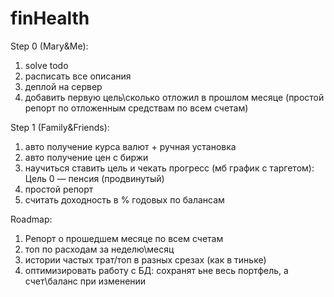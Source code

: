 # finHealth

Step 0 (Mary&Me):
1. solve todo
2. расписать все описания
3. деплой на сервер
4. добавить первую цель\сколько отложил в прошлом месяце (простой репорт по отложенным средствам по всем счетам)


Step 1 (Family&Friends):
1. авто получение курса валют + ручная установка
2. авто получение цен с биржи
3. научиться ставить цель и чекать прогресс (мб график с таргетом): Цель 0 — пенсия (продвинутый)
4. простой репорт
5. считать доходность в % годовых по балансам


Roadmap:
1. Репорт о прошедшем месяце по всем счетам
2. топ по расходам за неделю\месяц
3. истории частых трат/топ в разных срезах (как в тиньке)
4. оптимизировать работу с БД: сохранят ьне весь портфель, а счет\баланс при изменении
